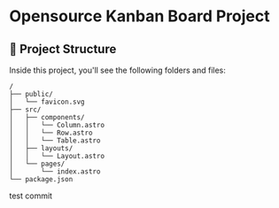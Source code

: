 # Opensource Kanban Board Project


## 🚀 Project Structure

Inside this project, you'll see the following folders and files:

```text
/
├── public/
│   └── favicon.svg
├── src/
│   ├── components/
│   │   └── Column.astro
│   │   └── Row.astro
│   │   └── Table.astro
│   ├── layouts/
│   │   └── Layout.astro
│   └── pages/
│       └── index.astro
└── package.json
```

test commit
